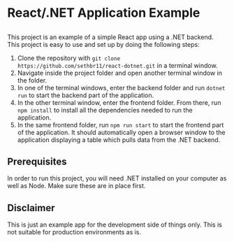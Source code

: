 # React/.NET Application Example
##

This project is an example of a simple React app using a .NET backend. This project is easy to use and set up by doing the following steps:

1. Clone the repository with `git clone https://github.com/sethbr11/react-dotnet.git` in a terminal window.
2. Navigate inside the project folder and open another terminal window in the folder.
3. In one of the terminal windows, enter the backend folder and run `dotnet run` to start the backend part of the application.
4. In the other terminal window, enter the frontend folder. From there, run `npm install` to install all the dependencies needed to run the application.
5. In the same frontend folder, run `npm run start` to start the frontend part of the application. It should automatically open a browser window to the application displaying a table which pulls data from the .NET backend.

## Prerequisites
In order to run this project, you will need .NET installed on your computer as well as Node. Make sure these are in place first.

## Disclaimer
This is just an example app for the development side of things only. This is not suitable for production environments as is.
